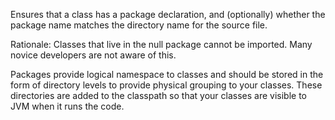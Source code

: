 Ensures that a class has a package declaration, and (optionally) whether the package name matches the directory name for the source file.

Rationale: Classes that live in the null package cannot be imported. Many novice developers are not aware of this.

Packages provide logical namespace to classes and should be stored in the form of directory levels to provide physical grouping to your classes. These directories are added to the classpath so that your classes are visible to JVM when it runs the code.